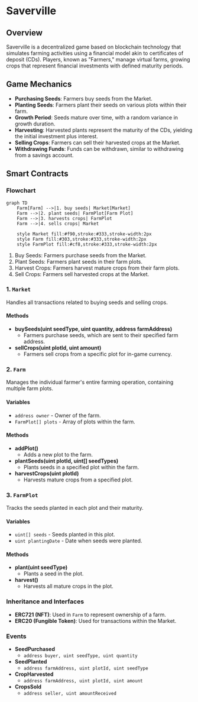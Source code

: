 # Saverville

## Overview
Saverville is a decentralized game based on blockchain technology that simulates farming activities using a financial model akin to certificates of deposit (CDs). Players, known as "Farmers," manage virtual farms, growing crops that represent financial investments with defined maturity periods.

## Game Mechanics
- **Purchasing Seeds**: Farmers buy seeds from the Market.
- **Planting Seeds**: Farmers plant their seeds on various plots within their farm.
- **Growth Period**: Seeds mature over time, with a random variance in growth duration.
- **Harvesting**: Harvested plants represent the maturity of the CDs, yielding the initial investment plus interest.
- **Selling Crops**: Farmers can sell their harvested crops at the Market.
- **Withdrawing Funds**: Funds can be withdrawn, similar to withdrawing from a savings account.



## Smart Contracts

### Flowchart
```mermaid
graph TD
    Farm[Farm] -->|1. buy seeds| Market[Market]
    Farm -->|2. plant seeds| FarmPlot[Farm Plot]
    Farm -->|3. harvests crops| FarmPlot
    Farm -->|4. sells crops| Market

    style Market fill:#f90,stroke:#333,stroke-width:2px
    style Farm fill:#303,stroke:#333,stroke-width:2px
    style FarmPlot fill:#cf8,stroke:#333,stroke-width:2px
```
1. Buy Seeds: Farmers purchase seeds from the Market.
2. Plant Seeds: Farmers plant seeds in their farm plots. 
3. Harvest Crops: Farmers harvest mature crops from their farm plots.
4. Sell Crops: Farmers sell harvested crops at the Market.


### 1. `Market`
Handles all transactions related to buying seeds and selling crops.

#### Methods
- **buySeeds(uint seedType, uint quantity, address farmAddress)**
  - Farmers purchase seeds, which are sent to their specified farm address.
- **sellCrops(uint plotId, uint amount)**
  - Farmers sell crops from a specific plot for in-game currency.

### 2. `Farm`
Manages the individual farmer's entire farming operation, containing multiple farm plots.

#### Variables
- `address owner` - Owner of the farm.
- `FarmPlot[] plots` - Array of plots within the farm.

#### Methods
- **addPlot()**
  - Adds a new plot to the farm.
- **plantSeeds(uint plotId, uint[] seedTypes)**
  - Plants seeds in a specified plot within the farm.
- **harvestCrops(uint plotId)**
  - Harvests mature crops from a specified plot.

### 3. `FarmPlot`
Tracks the seeds planted in each plot and their maturity.

#### Variables
- `uint[] seeds` - Seeds planted in this plot.
- `uint plantingDate` - Date when seeds were planted.

#### Methods
- **plant(uint seedType)**
  - Plants a seed in the plot.
- **harvest()**
  - Harvests all mature crops in the plot.

### Inheritance and Interfaces

- **ERC721 (NFT)**: Used in `Farm` to represent ownership of a farm.
- **ERC20 (Fungible Token)**: Used for transactions within the Market.

### Events

- **SeedPurchased**
  - `address buyer, uint seedType, uint quantity`
- **SeedPlanted**
  - `address farmAddress, uint plotId, uint seedType`
- **CropHarvested**
  - `address farmAddress, uint plotId, uint amount`
- **CropsSold**
  - `address seller, uint amountReceived`